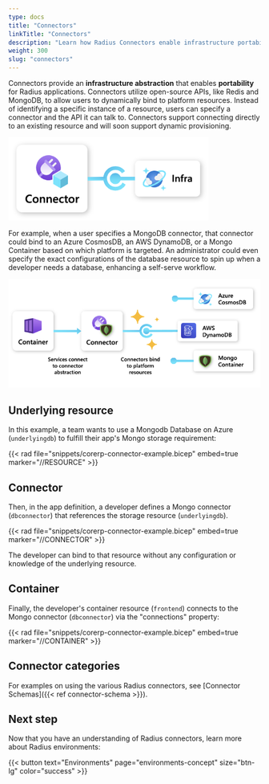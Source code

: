 ```yaml
---
type: docs
title: "Connectors"
linkTitle: "Connectors"
description: "Learn how Radius Connectors enable infrastructure portability"
weight: 300
slug: "connectors"
---
```


Connectors provide an **infrastructure abstraction** that enables **portability** for Radius applications. Connectors utilize open-source APIs, like Redis and MongoDB, to allow users to dynamically bind to platform resources. Instead of identifying a specific instance of a resource, users can specify a connector and the API it can talk to. Connectors support connecting directly to an existing resource and will soon support dynamic provisioning.

<img src="connectors.png" alt="Diagram of Radius Connector to infrastructure resource." width="400px" />

For example, when a user specifies a MongoDB connector, that connector could bind to an Azure CosmosDB, an AWS DynamoDB, or a Mongo Container based on which platform is targeted. An administrator could even specify the exact configurations of the database resource to spin up when a developer needs a database, enhancing a self-serve workflow.

<img src="connectors-example.png" alt="Diagram of example architecture using or Radius Conntector. Depicts a Radius Container connected to MongoDB Radius Connector, which can bind to an Azure CosmosDB, an AWS DynamoDB, or a Mongo Container. " width="700px" />

## Underlying resource

In this example, a team wants to use a Mongodb Database on Azure (`underlyingdb`) to fulfill their app's Mongo storage requirement:

{{< rad file="snippets/corerp-connector-example.bicep" embed=true marker="//RESOURCE" >}}

## Connector

Then, in the app definition, a developer defines a Mongo connector (`dbconnector`) that references the storage resource (`underlyingdb`). 

{{< rad file="snippets/corerp-connector-example.bicep" embed=true marker="//CONNECTOR" >}}

The developer can bind to that resource without any configuration or knowledge of the underlying resource.  

## Container

Finally, the developer's container resource (`frontend`) connects to the Mongo connector (`dbconnector`) via the "connections" property:

{{< rad file="snippets/corerp-connector-example.bicep" embed=true marker="//CONTAINER" >}}

## Connector categories

For examples on using the various Radius connectors, see [Connector Schemas]({{< ref connector-schema >}}).

## Next step

Now that you have an understanding of Radius connectors, learn more about Radius environments:

{{< button text="Environments" page="environments-concept" size="btn-lg" color="success" >}}
